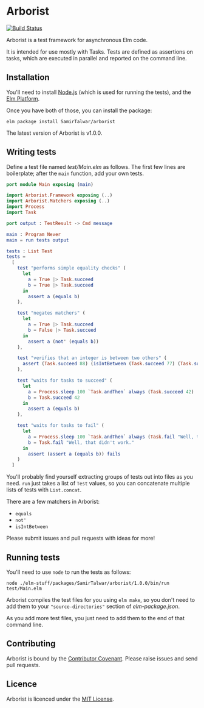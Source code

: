 # Arborist
[![Build Status](https://travis-ci.org/SamirTalwar/arborist.svg?branch=master)](https://travis-ci.org/SamirTalwar/arborist)

Arborist is a test framework for asynchronous Elm code.

It is intended for use mostly with Tasks. Tests are defined as assertions on tasks, which are executed in parallel and reported on the command line.

## Installation

You'll need to install [Node.js][] (which is used for running the tests), and the [Elm Platform][].

Once you have both of those, you can install the package:

    elm package install SamirTalwar/arborist

The latest version of Arborist is v1.0.0.

[Node.js]: https://nodejs.org/
[Elm Platform]: http://elm-lang.org/install

## Writing tests

Define a test file named *test/Main.elm* as follows. The first few lines are boilerplate; after the `main` function, add your own tests.

```elm
port module Main exposing (main)

import Arborist.Framework exposing (..)
import Arborist.Matchers exposing (..)
import Process
import Task

port output : TestResult -> Cmd message

main : Program Never
main = run tests output

tests : List Test
tests =
  [
    test "performs simple equality checks" (
      let
        a = True |> Task.succeed
        b = True |> Task.succeed
      in
        assert a (equals b)
    ),

    test "negates matchers" (
      let
        a = True |> Task.succeed
        b = False |> Task.succeed
      in
        assert a (not' (equals b))
    ),

    test "verifies that an integer is between two others" (
      assert (Task.succeed 88) (isIntBetween (Task.succeed 77) (Task.succeed 99))
    ),

    test "waits for tasks to succeed" (
      let
        a = Process.sleep 100 `Task.andThen` always (Task.succeed 42)
        b = Task.succeed 42
      in
        assert a (equals b)
    ),

    test "waits for tasks to fail" (
      let
        a = Process.sleep 100 `Task.andThen` always (Task.fail "Well, that didn't work.")
        b = Task.fail "Well, that didn't work."
      in
        assert (assert a (equals b)) fails
    )
  ]
```

You'll probably find yourself extracting groups of tests out into files as you need. `run` just takes a list of `Test` values, so you can concatenate multiple lists of tests with `List.concat`.

There are a few matchers in Arborist:

  * `equals`
  * `not'`
  * `isIntBetween`

Please submit issues and pull requests with ideas for more!

## Running tests

You'll need to use `node` to run the tests as follows:

	node ./elm-stuff/packages/SamirTalwar/arborist/1.0.0/bin/run test/Main.elm

Arborist compiles the test files for you using `elm make`, so you don't need to add them to your `"source-directories"` section of *elm-package.json*.

As you add more test files, you just need to add them to the end of that command line.

## Contributing

Arborist is bound by the [Contributor Covenant][]. Please raise issues and send pull requests.

[Contributor Covenant]: http://contributor-covenant.org/version/1/4/

## Licence

Arborist is licenced under the [MIT License][].

[MIT License]: https://samirtalwar.mit-license.org/
